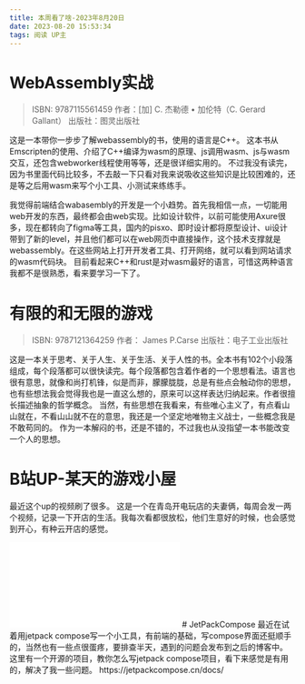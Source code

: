 ```yaml
---
title: 本周看了啥-2023年8月20日
date: 2023-08-20 15:53:34
tags: 阅读 UP主
---
```

# WebAssembly实战
> ISBN: 9787115561459
> 作者：[加] C. 杰勒德 • 加伦特（C. Gerard Gallant）
> 出版社：图灵出版社

这是一本带你一步步了解webassembly的书，使用的语言是C++。
这本书从Emscripten的使用、介绍了C++编译为wasm的原理、js调用wasm、js与wasm交互，还包含webworker线程使用等等，还是很详细实用的。
不过我没有读完，因为书里面代码比较多，不去敲一下只看对我来说吸收这些知识是比较困难的，还是等之后用wasm来写个小工具、小测试来练练手。

我觉得前端结合wabasembly的开发是一个小趋势。首先我相信一点，一切能用web开发的东西，最终都会由web实现。比如设计软件，以前可能使用Axure很多，现在都转向了figma等工具，国内的pisxo、即时设计都将原型设计、ui设计带到了新的level，并且他们都可以在web网页中直接操作，这个技术支撑就是webassembly。在这些网站上打开开发者工具、打开网络，就可以看到网站请求的wasm代码块。
目前看起来C++和rust是对wasm最好的语言，可惜这两种语言我都不是很熟悉，看来要学习一下了。

# 有限的和无限的游戏
> ISBN: 9787121364259
> 作者： James P.Carse
> 出版社：电子工业出版社

这是一本关于思考、关于人生、关于生活、关于人性的书。全本书有102个小段落组成，每个段落都可以很快读完。每个段落都包含着作者的一个思想看法。语言也很有意思，就像和尚打机锋，似是而非，朦朦胧胧，总是有些点会触动你的思想，也有些想法我会觉得我也是一直这么想的，原来可以这样表达归纳起来。作者很擅长描述抽象的哲学概念。
当然，有些思想在我看来，有些唯心主义了，有点看山山就在，不看山山就不在的意思，我还是一个坚定地唯物主义战士，一些概念我是不敢苟同的。
作为一本解闷的书，还是不错的，不过我也从没指望一本书能改变一个人的思想。
# B站UP-某天的游戏小屋
最近这个up的视频刷了很多。
这是一个在青岛开电玩店的夫妻俩，每周会发一两个视频，记录一下开店的生活。我每次看都很放松，他们生意好的时候，也会感觉到开心，有种云开店的感觉。
<iframe src="//player.bilibili.com/player.html?aid=913124134&bvid=BV1uM4y1j752&cid=1186133215&page=1" scrolling="no" border="0" frameborder="no" framespacing="0" allowfullscreen="true"> </iframe>
# JetPackCompose
最近在试着用jetpack compose写一个小工具，有前端的基础，写compose界面还挺顺手的，当然也有一些点很蛋疼，要排查半天，遇到的问题会发布到之后的博客中。
这里有一个开源的项目，教你怎么写jetpack compose项目，看下来感觉是有用的，解决了我一些问题。
https://jetpackcompose.cn/docs/
